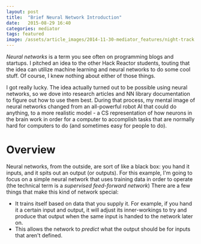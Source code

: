 ```yaml
---
layout: post
title:  "Brief Neural Network Introduction"
date:   2015-08-29 16:40
categories: mediator
tags: featured
image: /assets/article_images/2014-11-30-mediator_features/night-track.JPG
---
```


_Neural networks_ is a term you see often on programming blogs and startups. I pitched an idea to the other Hack Reactor students, touting that the idea can utilize machine learning and neural networks to do some cool stuff. Of course, I knew nothing about either of those things.

I got really lucky. The idea actually turned out to be possible using neural networks, so we dove into research articles and NN library documentation to figure out how to use them best. During that process, my mental image of neural networks changed from an all-powerful robot AI that could do anything, to a more realistic model - a CS representation of how neurons in the brain work in order for a computer to accomplish tasks that are normally hard for computers to do (and sometimes easy for people to do).

# Overview

Neural networks, from the outside, are sort of like a black box: you hand it inputs, and it spits out an output (or outputs). For this example, I'm going to focus on a simple neural network that uses training data in order to operate (the technical term is a _supervised feed-forward network_) There are a few things that make this kind of network special:
- It trains itself based on data that you supply it. For example, if you hand it a certain input and output, it will adjust its inner-workings to try and produce that output when the same input is handed to the network later on.
- This allows the network to _predict_ what the output should be for inputs that aren't defined.